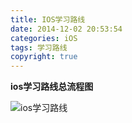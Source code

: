 ```yaml
---
title: IOS学习路线
date: 2014-12-02 20:53:54
categories: iOS
tags: 学习路线
copyright: true
---
```


**ios学习路线总流程图**

![ios学习路线](https://www.flyada.com/images/ios学习路线.png)